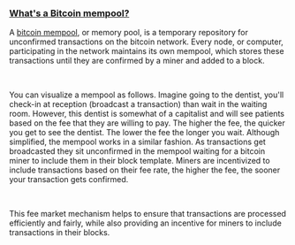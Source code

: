 ### [What's a Bitcoin mempool?](#what-is-a-bitcoin-mempool)

A <a class="underline text-blue-400 hover:text-[#3c6594]" href="https://mempool.space/" target="_blank" rel="noopener noreferrer">bitcoin mempool</a>,
or memory pool, is a temporary repository for unconfirmed transactions on the bitcoin network. 
Every node, or computer, participating in the network maintains its own mempool, which stores these transactions until 
they are confirmed by a miner and added to a block.

<br>

You can visualize a mempool as follows. Imagine going to the dentist, you'll check-in at reception (broadcast a transaction) than wait in the waiting room. However,
this dentist is somewhat of a capitalist and will see patients based on the fee that they are willing to pay. The higher the fee, the quicker
you get to see the dentist. The lower the fee the longer you wait. Although simplified, the mempool works in a similar fashion. As transactions
get broadcasted they sit unconfirmed in the mempool waiting for a bitcoin miner to include them in their block template. Miners are incentivized to include
transactions based on their fee rate, the higher the fee, the sooner your transaction gets confirmed.

<br>

This fee market mechanism helps to ensure that transactions are processed efficiently and fairly, 
while also providing an incentive for miners to include transactions in their blocks.
